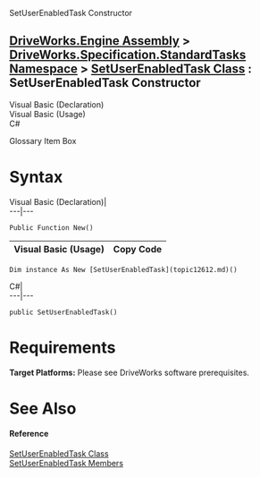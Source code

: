 SetUserEnabledTask Constructor   
  
[DriveWorks.Engine Assembly](topic2156.md) > [DriveWorks.Specification.StandardTasks Namespace](topic11896.md) > [SetUserEnabledTask Class](topic12612.md) : SetUserEnabledTask Constructor  
---  
  
Visual Basic (Declaration)    
Visual Basic (Usage)    
C# 

Glossary Item Box

# Syntax

Visual Basic (Declaration)|   
---|---  
      
    
    Public Function New()  
  
Visual Basic (Usage)| Copy Code  
---|---  
      
    
    Dim instance As New [SetUserEnabledTask](topic12612.md)()  
  
C#|   
---|---  
      
    
    public SetUserEnabledTask()  
  
# Requirements

**Target Platforms:** Please see DriveWorks software prerequisites.

# See Also

#### Reference

[SetUserEnabledTask Class](topic12612.md)   
[SetUserEnabledTask Members](topic12613.md)


